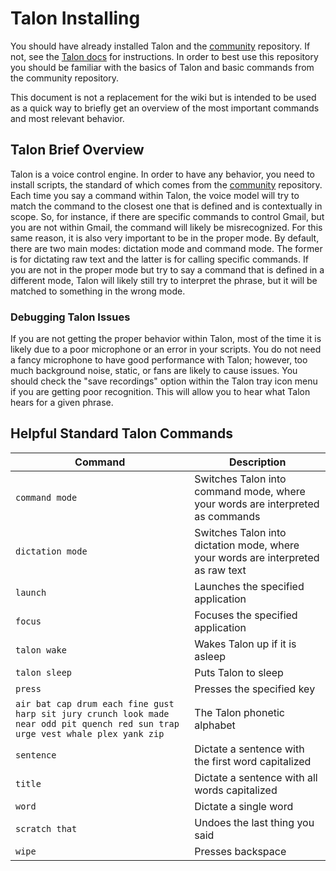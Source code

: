 # Talon Installing

You should have already installed Talon and the [community](https://github.com/talonhub/community/) repository. If not, see the [Talon docs](https://talonvoice.com/docs/) for instructions. In order to best use this repository you should be familiar with the basics of Talon and basic commands from the community repository.

This document is not a replacement for the wiki but is intended to be used as a quick way to briefly get an overview of the most important commands and most relevant behavior.

## Talon Brief Overview

Talon is a voice control engine. In order to have any behavior, you need to install scripts, the standard of which comes from the [community](https://github.com/talonhub/community/) repository. Each time you say a command within Talon, the voice model will try to match the command to the closest one that is defined and is contextually in scope. So, for instance, if there are specific commands to control Gmail, but you are not within Gmail, the command will likely be misrecognized. For this same reason, it is also very important to be in the proper mode. By default, there are two main modes: dictation mode and command mode. The former is for dictating raw text and the latter is for calling specific commands. If you are not in the proper mode but try to say a command that is defined in a different mode, Talon will likely still try to interpret the phrase, but it will be matched to something in the wrong mode.

### Debugging Talon Issues

If you are not getting the proper behavior within Talon, most of the time it is likely due to a poor microphone or an error in your scripts. You do not need a fancy microphone to have good performance with Talon; however, too much background noise, static, or fans are likely to cause issues. You should check the "save recordings" option within the Talon tray icon menu if you are getting poor recognition. This will allow you to hear what Talon hears for a given phrase.

## Helpful Standard Talon Commands

| Command                                                                                                                         | Description                                                                      |
| ------------------------------------------------------------------------------------------------------------------------------- | -------------------------------------------------------------------------------- |
| `command mode`                                                                                                                  | Switches Talon into command mode, where your words are interpreted as commands   |
| `dictation mode`                                                                                                                | Switches Talon into dictation mode, where your words are interpreted as raw text |
| `launch`                                                                                                                        | Launches the specified application                                               |
| `focus`                                                                                                                         | Focuses the specified application                                                |
| `talon wake`                                                                                                                    | Wakes Talon up if it is asleep                                                   |
| `talon sleep`                                                                                                                   | Puts Talon to sleep                                                              |
| `press`                                                                                                                         | Presses the specified key                                                        |
| `air bat cap drum each fine gust harp sit jury crunch look made near odd pit quench red sun trap urge vest whale plex yank zip` | The Talon phonetic alphabet                                                      |
| `sentence`                                                                                                                      | Dictate a sentence with the first word capitalized                               |
| `title`                                                                                                                         | Dictate a sentence with all words capitalized                                    |
| `word`                                                                                                                          | Dictate a single word                                                            |
| `scratch that`                                                                                                                  | Undoes the last thing you said                                                   |
| `wipe`                                                                                                                          | Presses backspace                                                                |
